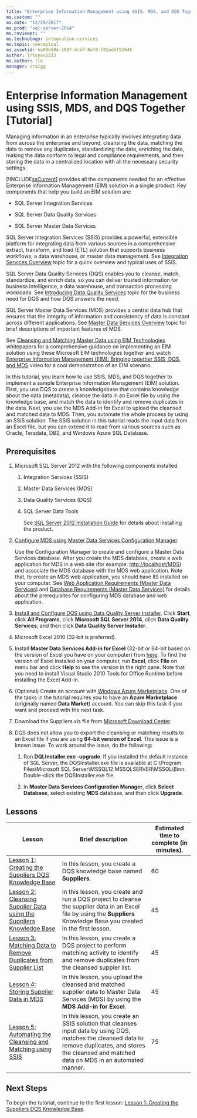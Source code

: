 ```yaml
---
title: "Enterprise Information Management using SSIS, MDS, and DQS Together [Tutorial] | Microsoft Docs"
ms.custom: ""
ms.date: "12/29/2017"
ms.prod: "sql-server-2014"
ms.reviewer: ""
ms.technology: integration-services
ms.topic: conceptual
ms.assetid: ba09b504-3007-4cb7-8ef8-f01adbf51646
author: lrtoyou1223
ms.author: lle
manager: craigg
---
```

# Enterprise Information Management using SSIS, MDS, and DQS Together [Tutorial]
  Managing information in an enterprise typically involves integrating data from across the enterprise and beyond, cleansing the data, matching the data to remove any duplicates, standardizing the data, enriching the data, making the data conform to legal and compliance requirements, and then storing the data in a centralized location with all the necessary security settings.  
  
 [!INCLUDE[ssCurrent](../includes/sscurrent-md.md)] provides all the components needed for an effective Enterprise Information Management (EIM) solution in a single product. Key components that help you build an EIM solution are:  
  
-   SQL Server Integration Services  
  
-   SQL Server Data Quality Services  
  
-   SQL Server Master Data Services  
  
 SQL Server Integration Services (SSIS) provides a powerful, extensible platform for integrating data from various sources in a comprehensive extract, transform, and load (ETL) solution that supports business workflows, a data warehouse, or master data management. See [Integration Services Overview](https://msdn.microsoft.com/library/ms141263\(SQL.105\).aspx) topic for a quick overview and typical uses of SSIS.  
  
 SQL Server Data Quality Services (DQS) enables you to cleanse, match, standardize, and enrich data, so you can deliver trusted information for business intelligence, a data warehouse, and transaction processing workloads. See [Introducing Data Quality Services](https://msdn.microsoft.com/library/ff877917.aspx) topic for the business need for DQS and how DQS answers the need.  
  
 SQL Server Master Data Services (MDS) provides a central data hub that ensures that the integrity of information and consistency of data is constant across different applications. See [Master Data Services Overview](../master-data-services/master-data-services-overview-mds.md) topic for brief descriptions of important features of MDS.  
  
 See [Cleansing and Matching Master Data using EIM Technologies](https://msdn.microsoft.com/library/hh403491.aspx) whitepapers for a comprehensive guidance on implementing an EIM solution using these Microsoft EIM technologies together and watch [Enterprise Information Management (EIM): Bringing together SSIS, DQS, and MDS](https://go.microsoft.com/fwlink/?LinkId=258672) video for a cool demonstration of an EIM scenario.  
  
 In this tutorial, you learn how to use SSIS, MDS, and DQS together to implement a sample Enterprise Information Management (EIM) solution. First, you use DQS to create a knowledgebase that contains knowledge about the data (metadata), cleanse the data in an Excel file by using the knowledge base, and match the data to identify and remove duplicates in the data. Next, you use the MDS Add-in for Excel to upload the cleansed and matched data to MDS. Then, you automate the whole process by using an SSIS solution. The SSIS solution in this tutorial reads the input data from an Excel file, but you can extend it to read from various sources such as Oracle, Teradata, DB2, and Windows Azure SQL Database.  
  
## Prerequisites  
  
1.  Microsoft SQL Server 2012 with the following components installed.  
  
    1.  Integration Services (SSIS)  
  
    2.  Master Data Services (MDS)  
  
    3.  Data Quality Services (DQS)  
  
    4.  SQL Server Data Tools  
  
         See [SQL Server 2012 Installation Guide](../database-engine/install-windows/installation-for-sql-server.md) for details about installing the product.  
  
2.  [Configure MDS using Master Data Services Configuration Manager](https://msdn.microsoft.com/library/ee633884.aspx)  
  
     Use the Configuration Manager to create and configure a Master Data Services database. After you create the MDS database, create a web application for MDS in a web site (for example: [http://localhost/MDS](http://localhost/MDS)) and associate the MDS database with the MDS web application. Note that, to create an MDS web application, you should have IIS installed on your computer. See [Web Application Requirements (Master Data Services)](https://msdn.microsoft.com/library/ee633744.aspx) and [Database Requirements (Master Data Services)](https://msdn.microsoft.com/library/ee633767.aspx) for details about the prerequisites for configuring MDS database and web application.  
  
3.  [Install and Configure DQS using Data Quality Server Installer](https://msdn.microsoft.com/library/hh231682.aspx). Click **Start**, click **All Programs**, click **Microsoft SQL Server 2014**, click **Data Quality Services**, and then click **Data Quality Server Installer**.  
  
4.  Microsoft Excel 2010 (32-bit is preferred).  
  
5.  Install **Master Data Services Add-in for Excel** (32-bit or 64-bit based on the version of Excel you have on your computer) from [here](https://www.microsoft.com/download/details.aspx?id=29064). To find the version of Excel installed on your computer, run **Excel**, click **File** on menu bar and click **Help** to see the version in the right pane. Note that you need to install Visual Studio 2010 Tools for Office Runtime before installing the Excel Add-in.  
  
6.  (Optional) Create an account with [Windows Azure Marketplace](https://azuremarketplace.microsoft.com/marketplace/). One of the tasks in the tutorial requires you to have an **Azure Marketplace** (originally named **Data Market**) account. You can skip this task if you want and proceed with the next task.  
  
7.  Download the Suppliers.xls file from [Microsoft Download Center](https://www.microsoft.com/download/details.aspx?id=50426).  
  
8.  DQS does not allow you to export the cleansing or matching results to an Excel file if you are using **64-bit version of Excel**. This issue is a known issue. To work around the issue, do the following:  
  
    1.  Run **DQLInstaller.exe -upgrade**. If you installed the default instance of SQL Server, the DQSInstaller.exe file is available at C:\Program Files\Microsoft SQL Server\MSSQL12.MSSQLSERVER\MSSQL\Binn. Double-click the DQSInstaller.exe file.  
  
    2.  In **Master Data Services Configuration Manager**, click **Select Database**, select existing **MDS** database, and then click **Upgrade**.  
  
## Lessons  
  
|Lesson|Brief description|Estimated time to complete (in minutes).|  
|------------|-----------------------|------------------------------------------------|  
|[Lesson 1: Creating the Suppliers DQS Knowledge Base](../../2014/tutorials/lesson-1-creating-the-suppliers-dqs-knowledge-base.md)|In this lesson, you create a DQS knowledge base named **Suppliers**.|60|  
|[Lesson 2: Cleansing Supplier Data using the Suppliers Knowledge Base](../../2014/tutorials/lesson-2-cleansing-supplier-data-using-the-suppliers-knowledge-base.md)|In this lesson, you create and run a DQS project to cleanse the supplier data in an Excel file by using the **Suppliers** Knowledge Base you created in the first lesson.|45|  
|[Lesson 3: Matching Data to Remove Duplicates from Supplier List](../../2014/tutorials/lesson-3-matching-data-to-remove-duplicates-from-supplier-list.md)|In this lesson, you create a DQS project to perform matching activity to identify and remove duplicates from the cleansed suppler list.|45|  
|[Lesson 4: Storing Supplier Data in MDS](../../2014/tutorials/lesson-4-storing-supplier-data-in-mds.md)|In this lesson, you upload the cleansed and matched supplier data to Master Data Services (MDS) by using the **MDS Add-in for Excel**.|45|  
|[Lesson 5: Automating the Cleansing and Matching using SSIS](../../2014/tutorials/lesson-5-automating-the-cleansing-and-matching-using-ssis.md)|In this lesson, you create an SSIS solution that cleanses input data by using DQS, matches the cleansed data to remove duplicates, and stores the cleansed and matched data on MDS in an automated manner.|75|  
  
## Next Steps  
 To begin the tutorial, continue to the first lesson: [Lesson 1: Creating the Suppliers DQS Knowledge Base](../../2014/tutorials/lesson-1-creating-the-suppliers-dqs-knowledge-base.md).  
  
  
